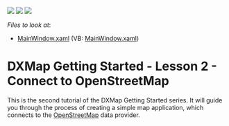 <!-- default badges list -->
![](https://img.shields.io/endpoint?url=https://codecentral.devexpress.com/api/v1/VersionRange/128571083/12.1.4%2B)
[![](https://img.shields.io/badge/Open_in_DevExpress_Support_Center-FF7200?style=flat-square&logo=DevExpress&logoColor=white)](https://supportcenter.devexpress.com/ticket/details/E3617)
[![](https://img.shields.io/badge/📖_How_to_use_DevExpress_Examples-e9f6fc?style=flat-square)](https://docs.devexpress.com/GeneralInformation/403183)
<!-- default badges end -->
<!-- default file list -->
*Files to look at*:

* [MainWindow.xaml](./CS/MainWindow.xaml) (VB: [MainWindow.xaml](./VB/MainWindow.xaml))
<!-- default file list end -->
# DXMap Getting Started - Lesson 2 - Connect to OpenStreetMap


<p>This is the second tutorial of the DXMap Getting Started series. It will guide you through the process of creating a simple map application, which connects to the <u>OpenStreetMap</u> data provider.</p><br />


<br/>


